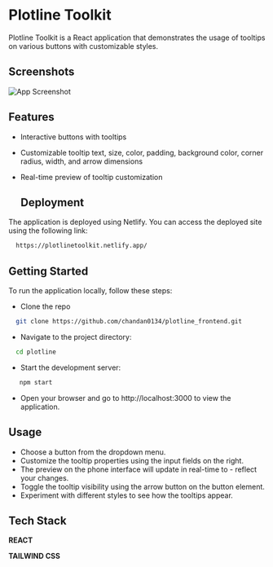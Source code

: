 
# Plotline Toolkit

Plotline Toolkit is a React application that demonstrates the usage of tooltips on various buttons with customizable styles.

## Screenshots

![App Screenshot](https://via.placeholder.com/468x300?text=App+Screenshot+Here)

## Features

- Interactive buttons with tooltips
- Customizable tooltip text, size, color, padding, background color, corner radius, width, and arrow dimensions
- Real-time preview of tooltip customization

  ## Deployment

The application is deployed using Netlify. You can access the deployed site using the following link:

```bash
  https://plotlinetoolkit.netlify.app/
```

## Getting Started

To run the application locally, follow these steps:

- Clone the repo

```bash
  git clone https://github.com/chandan0134/plotline_frontend.git

```
- Navigate to the project directory:

```bash
  cd plotline
```
- Start the development server:

```bash
   npm start
```
- Open your browser and go to http://localhost:3000 to view the application.

## Usage

- Choose a button from the dropdown menu.
- Customize the tooltip properties using the input fields on the right.
- The preview on the phone interface will update in real-time to - reflect your changes.
- Toggle the tooltip visibility using the arrow button on the button element.
- Experiment with different styles to see how the tooltips appear.


## Tech Stack

**REACT** 

**TAILWIND CSS** 
 
